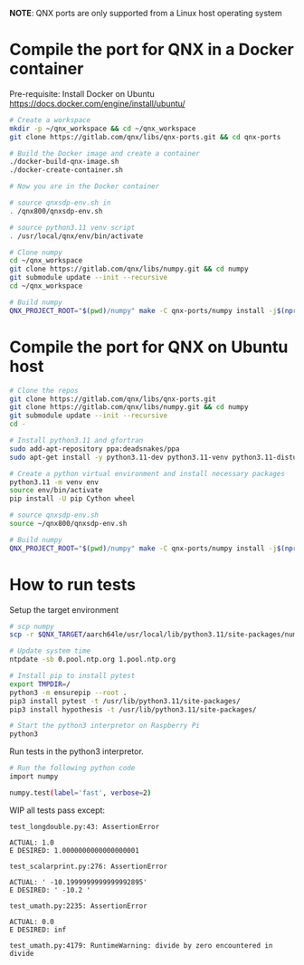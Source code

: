 **NOTE**: QNX ports are only supported from a Linux host operating system

# Compile the port for QNX in a Docker container

Pre-requisite: Install Docker on Ubuntu https://docs.docker.com/engine/install/ubuntu/
```bash
# Create a workspace
mkdir -p ~/qnx_workspace && cd ~/qnx_workspace
git clone https://gitlab.com/qnx/libs/qnx-ports.git && cd qnx-ports

# Build the Docker image and create a container
./docker-build-qnx-image.sh
./docker-create-container.sh

# Now you are in the Docker container

# source qnxsdp-env.sh in
. /qnx800/qnxsdp-env.sh

# source python3.11 venv script
. /usr/local/qnx/env/bin/activate

# Clone numpy
cd ~/qnx_workspace
git clone https://gitlab.com/qnx/libs/numpy.git && cd numpy
git submodule update --init --recursive
cd ~/qnx_workspace

# Build numpy
QNX_PROJECT_ROOT="$(pwd)/numpy" make -C qnx-ports/numpy install -j$(nproc)
```

# Compile the port for QNX on Ubuntu host
```bash
# Clone the repos
git clone https://gitlab.com/qnx/libs/qnx-ports.git
git clone https://gitlab.com/qnx/libs/numpy.git && cd numpy
git submodule update --init --recursive
cd -

# Install python3.11 and gfortran
sudo add-apt-repository ppa:deadsnakes/ppa
sudo apt-get install -y python3.11-dev python3.11-venv python3.11-distutils software-properties-common gfortran

# Create a python virtual environment and install necessary packages
python3.11 -m venv env
source env/bin/activate
pip install -U pip Cython wheel

# source qnxsdp-env.sh
source ~/qnx800/qnxsdp-env.sh

# Build numpy
QNX_PROJECT_ROOT="$(pwd)/numpy" make -C qnx-ports/numpy install -j$(nproc)
```

# How to run tests

Setup the target environment
```bash
# scp numpy
scp -r $QNX_TARGET/aarch64le/usr/local/lib/python3.11/site-packages/numpy root@<target-ip-address>:/usr/lib/python3.11/site-packages

# Update system time
ntpdate -sb 0.pool.ntp.org 1.pool.ntp.org

# Install pip to install pytest
export TMPDIR=/
python3 -m ensurepip --root .
pip3 install pytest -t /usr/lib/python3.11/site-packages/
pip3 install hypothesis -t /usr/lib/python3.11/site-packages/

# Start the python3 interpretor on Raspberry Pi
python3
```

Run tests in the python3 interpretor.
```bash
# Run the following python code
import numpy

numpy.test(label='fast', verbose=2)
```

WIP all tests pass except:
```console
test_longdouble.py:43: AssertionError

ACTUAL: 1.0
E DESIRED: 1.0000000000000000001

test_scalarprint.py:276: AssertionError

ACTUAL: ' -10.1999999999999992895'
E DESIRED: ' -10.2 '

test_umath.py:2235: AssertionError

ACTUAL: 0.0
E DESIRED: inf

test_umath.py:4179: RuntimeWarning: divide by zero encountered in divide
```
